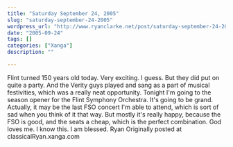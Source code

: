 ```yaml
---
title: "Saturday September 24, 2005"
slug: "saturday-september-24-2005"
wordpress_url: "http://www.ryanclarke.net/post/saturday-september-24-2005/"
date: "2005-09-24"
tags: []
categories: ["Xanga"]
description: ""

---
```


Flint turned 150 years old today. Very exciting. I guess. But they did put on quite a party. And the Verity guys played and sang as a part of musical festivities, which was a really neat opportunity.
 Tonight I'm going to the season opener for the Flint Symphony Orchestra. It's going to be grand. Actually, it may be the last FSO concert I'm able to attend, which is sort of sad when you think of it that way. But mostly it's really happy, because the FSO is good, and the seats a cheap, which is the perfect combination.
 God loves me. I know this. I am blessed.
 Ryan
Originally posted at classicalRyan.xanga.com
